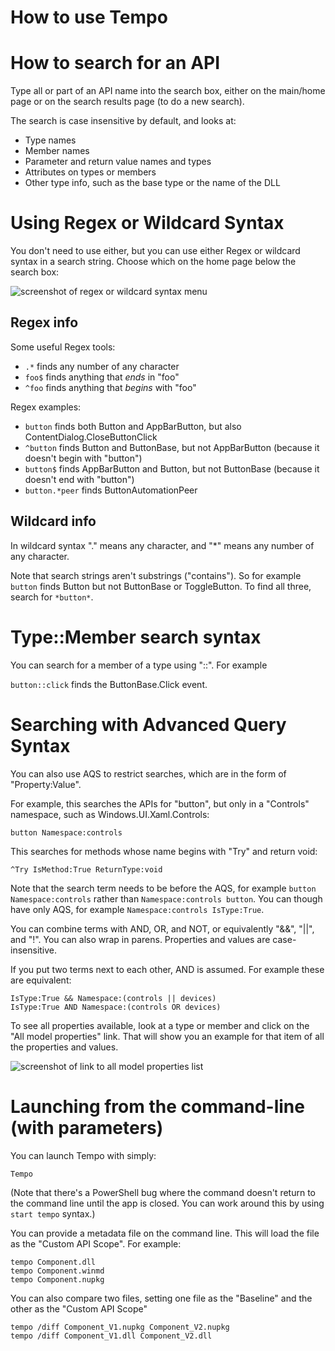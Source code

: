 

How to use Tempo
===


# How to search for an API

Type all or part of an API name into the search box,
either on the main/home page or on the search results page (to do a new search).

The search is case insensitive by default, and looks at:

* Type names
* Member names
* Parameter and return value names and types
* Attributes on types or members
* Other type info, such as the base type or the name of the DLL

# Using Regex or Wildcard Syntax

You don't need to use either, but you can use either Regex or wildcard syntax in a search string.
Choose which on the home page below the search box:

![screenshot of regex or wildcard syntax menu](Assets/help-syntax.jpg)

## Regex info

Some useful Regex tools:

* `.*` finds any number of any character
* `foo$` finds anything that _ends_ in "foo"
* `^foo` finds anything that _begins_ with "foo"

Regex examples:

* `button` finds both Button and AppBarButton, but also ContentDialog.CloseButtonClick
* `^button` finds Button and ButtonBase, but not AppBarButton (because it doesn't begin with "button")
* `button$` finds AppBarButton and Button, but not ButtonBase (because it doesn't end with "button")
* `button.*peer` finds ButtonAutomationPeer 

## Wildcard info

In wildcard syntax "." means any character, and "*" means any number of any character.

Note that search strings aren't substrings ("contains").
So for example `button` finds Button but not ButtonBase or ToggleButton.
To find all three, search for `*button*`.


# Type::Member search syntax

You can search for a member of a type using "::".
For example

`button::click` finds the ButtonBase.Click event.

# Searching with Advanced Query Syntax

You can also use AQS to restrict searches, which are in the form of "Property:Value".

For example, this searches the APIs for "button", but only in a "Controls" namespace,
such as Windows.UI.Xaml.Controls:

```
button Namespace:controls
```

This searches for methods whose name begins with "Try" and return void:

```
^Try IsMethod:True ReturnType:void
```

Note that the search term needs to be before the AQS,
for example `button Namespace:controls` rather than `Namespace:controls button`.
You can though have only AQS, for example `Namespace:controls IsType:True`.

You can combine terms with AND, OR, and NOT, or equivalently "&&", "||", and "!".
You can also wrap in parens.
Properties and values are case-insensitive.

If you put two terms next to each other, AND is assumed.
For example these are equivalent:

```
IsType:True && Namespace:(controls || devices)
IsType:True AND Namespace:(controls OR devices)
```

To see all properties available, look at a type or member and click on
the "All model properties" link.
That will show you an example for that item of all the properties and values.

![screenshot of link to all model properties list](Assets/all-model-properties-link.jpg)

# Launching from the command-line (with parameters)

You can launch Tempo with simply:

```
Tempo
```

(Note that there's a PowerShell bug where the command doesn't return to
the command line until the app is closed.
You can work around this by using `start tempo` syntax.)

You can provide a metadata file on the command line.
This will load the file as the "Custom API Scope".
For example:

```
tempo Component.dll
tempo Component.winmd
tempo Component.nupkg
```

You can also compare two files,
setting one file as the "Baseline" and
the other as the "Custom API Scope"

```
tempo /diff Component_V1.nupkg Component_V2.nupkg
tempo /diff Component_V1.dll Component_V2.dll
```
